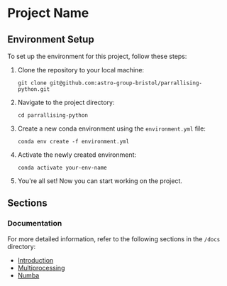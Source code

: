# Project Name

## Environment Setup

To set up the environment for this project, follow these steps:

1. Clone the repository to your local machine:

    ```shell
    git clone git@github.com:astro-group-bristol/parrallising-python.git
    ```

2. Navigate to the project directory:

    ```shell
    cd parrallising-python
    ```

3. Create a new conda environment using the `environment.yml` file:

    ```shell
    conda env create -f environment.yml
    ```

4. Activate the newly created environment:

    ```shell
    conda activate your-env-name
    ```

5. You're all set! Now you can start working on the project.

## Sections


### Documentation

For more detailed information, refer to the following sections in the `/docs` directory:

- [Introduction](docs/intro.md)
- [Multiprocessing](docs/multiprocessing.md)
- [Numba](docs/numba.md)

